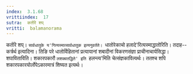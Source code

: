 ```yaml
---
index:  3.1.68
vrittiindex:  17
sutra:  कर्तरि शप्
vritti:  balamanorama 
---
```


कर्तरि शप्। `सार्वधातुके य'गित्यस्मात्सार्वधातुक इत्यनुवर्तते। `धातोरेकाचो हलादे'रित्यस्माद्धातोरिति। तदाह-- कर्त्रर्थ इत्यादिना। तिङि परे धातोर्विहितानां प्रत्यायानां शबादीनां विकरणसंज्ञा प्राचीनाचार्यसिद्धा। शपाविताविति। शकारपकारौ `लशक्वतद्धिते' इति `हलन्त्य'मिति चेत्संज्ञकावित्यर्थः। ततश्च शपि शकारपकारयोर्लोपेऽकारमात्रं शिष्यत इत्यर्थः। 

